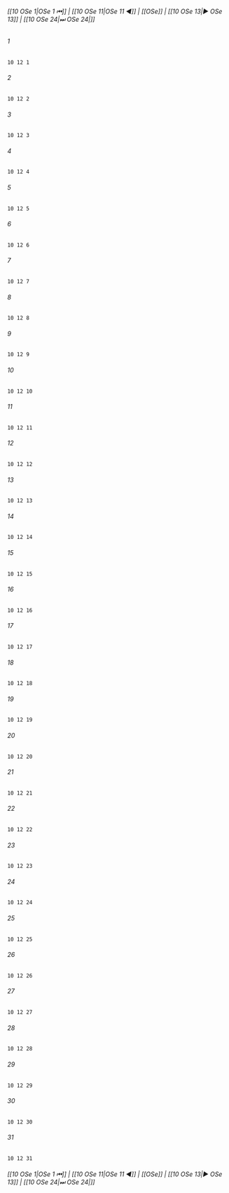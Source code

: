 
###### [[10 OSe 1|OSe 1 ⏮]] | [[10 OSe 11|OSe 11 ◀]] | [[OSe]] | [[10 OSe 13|▶ OSe 13]] | [[10 OSe 24|⏭ OSe 24|]]

###### 1
``` verse
10 12 1 
```
###### 2
``` verse
10 12 2 
```
###### 3
``` verse
10 12 3 
```
###### 4
``` verse
10 12 4 
```
###### 5
``` verse
10 12 5 
```
###### 6
``` verse
10 12 6 
```
###### 7
``` verse
10 12 7 
```
###### 8
``` verse
10 12 8 
```
###### 9
``` verse
10 12 9 
```
###### 10
``` verse
10 12 10 
```
###### 11
``` verse
10 12 11 
```
###### 12
``` verse
10 12 12 
```
###### 13
``` verse
10 12 13 
```
###### 14
``` verse
10 12 14 
```
###### 15
``` verse
10 12 15 
```
###### 16
``` verse
10 12 16 
```
###### 17
``` verse
10 12 17 
```
###### 18
``` verse
10 12 18 
```
###### 19
``` verse
10 12 19 
```
###### 20
``` verse
10 12 20 
```
###### 21
``` verse
10 12 21 
```
###### 22
``` verse
10 12 22 
```
###### 23
``` verse
10 12 23 
```
###### 24
``` verse
10 12 24 
```
###### 25
``` verse
10 12 25 
```
###### 26
``` verse
10 12 26 
```
###### 27
``` verse
10 12 27 
```
###### 28
``` verse
10 12 28 
```
###### 29
``` verse
10 12 29 
```
###### 30
``` verse
10 12 30 
```
###### 31
``` verse
10 12 31 
```

###### [[10 OSe 1|OSe 1 ⏮]] | [[10 OSe 11|OSe 11 ◀]] | [[OSe]] | [[10 OSe 13|▶ OSe 13]] | [[10 OSe 24|⏭ OSe 24|]]


